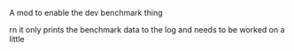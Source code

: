 A mod to enable the dev benchmark thing

rn it only prints the benchmark data to the log and needs to be worked on a little
